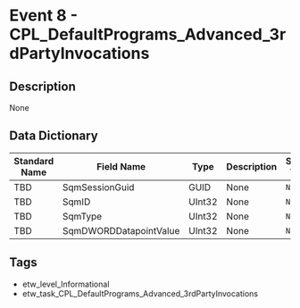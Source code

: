 # Event 8 - CPL_DefaultPrograms_Advanced_3rdPartyInvocations

## Description
None

## Data Dictionary
|Standard Name|Field Name|Type|Description|Sample Value|
|---|---|---|---|---|
|TBD|SqmSessionGuid|GUID|None|`None`|
|TBD|SqmID|UInt32|None|`None`|
|TBD|SqmType|UInt32|None|`None`|
|TBD|SqmDWORDDatapointValue|UInt32|None|`None`|

## Tags
* etw_level_Informational
* etw_task_CPL_DefaultPrograms_Advanced_3rdPartyInvocations